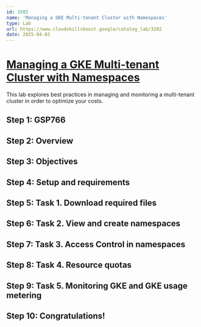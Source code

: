 ```yaml
---
id: 3202
name: 'Managing a GKE Multi-tenant Cluster with Namespaces'
type: Lab
url: https://www.cloudskillsboost.google/catalog_lab/3202
date: 2025-04-03
---
```


# [Managing a GKE Multi-tenant Cluster with Namespaces](https://www.cloudskillsboost.google/catalog_lab/3202)

This lab explores best practices in managing and monitoring a multi-tenant cluster in order to optimize your costs.

## Step 1: GSP766

## Step 2: Overview

## Step 3: Objectives

## Step 4: Setup and requirements

## Step 5: Task 1. Download required files

## Step 6: Task 2. View and create namespaces

## Step 7: Task 3. Access Control in namespaces

## Step 8: Task 4. Resource quotas

## Step 9: Task 5. Monitoring GKE and GKE usage metering

## Step 10: Congratulations!
